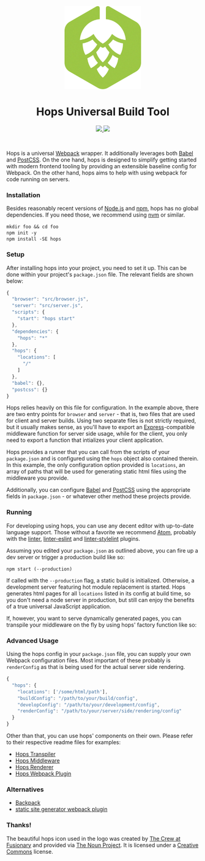 
<p align="center">
  <img
    width="200"
    height="217"
    src="https://github.com/xing/hops/blob/master/logo.png?raw=true"
  />
</p>

<h1 align="center">Hops Universal Build Tool</h1>

<p align="center">
  <a href="https://travis-ci.org/xing/hops">
    <img src="https://travis-ci.org/xing/hops.svg?branch=master">
  </a>
  <a href="https://david-dm.org/xing/hops">
    <img src="https://david-dm.org/xing/hops.svg">
  </a>
</p>
<p>&nbsp;</p>

Hops is a universal [Webpack](https://webpack.js.org) wrapper. It additionally leverages both [Babel](https://babeljs.io) and [PostCSS](http://postcss.org). On the one hand, hops is designed to simplify getting started with modern frontend tooling by providing an extensible baseline config for Webpack. On the other hand, hops aims to help with using webpack for code running on servers.


### Installation

Besides reasonably recent versions of [Node.js](https://nodejs.org/en/) and [npm](https://www.npmjs.com), hops has no global dependencies. If you need those, we recommend using [nvm](https://github.com/creationix/nvm) or similar.

```shell
mkdir foo && cd foo
npm init -y
npm install -SE hops
```


### Setup

After installing hops into your project, you need to set it up. This can be done within your project's `package.json` file. The relevant fields are shown below:

```javascript
{
  "browser": "src/browser.js",
  "server": "src/server.js",
  "scripts": {
    "start": "hops start"
  },
  "dependencies": {
    "hops": "*"
  },
  "hops": {
    "locations": [
      "/"
    ]
  },
  "babel": {},
  "postcss": {}
}
```

Hops relies heavily on this file for configuration. In the example above, there are two entry points for `browser` and `server` - that is, two files that are used for client and server builds. Using two separate files is not strictly required, but it usually makes sense, as you'll have to export an [Express](http://expressjs.com/en/guide/using-middleware.html)-compatible middleware function for server side usage, while for the client, you only need to export a function that intializes your client application.

Hops provides a runner that you can call from the scripts of your `package.json` and is configured using the `hops` object also contained therein. In this example, the only configuration option provided is `locations`, an array of paths that will be used for generating static html files using the middleware you provide.

Additionally, you can configure [Babel](https://babeljs.io/docs/usage/babelrc/) and [PostCSS](https://github.com/postcss/postcss-loader) using the appropriate fields in `package.json` - or whatever other method these projects provide.


### Running

For developing using hops, you can use any decent editor with up-to-date language support. Those without a favorite we recommend [Atom](https://atom.io), probably with the [linter](https://atom.io/packages/linter), [linter-eslint](https://atom.io/packages/linter-eslint) and [linter-stylelint](https://atom.io/packages/linter-stylelint) plugins.

Assuming you edited your `package.json` as outlined above, you can fire up a dev server or trigger a production build like so:

```shell
npm start (--production)
```

If called with the `--production` flag, a static build is initialized. Otherwise, a development server featuring hot module replacement is started. Hops generates html pages for all `locations` listed in its config at build time, so you don't need a node server in production, but still can enjoy the benefits of a true universal JavaScript application.

If, however, you want to serve dynamically generated pages, you can transpile your middleware on the fly by using hops' factory function like so:


### Advanced Usage

Using the hops config in your `package.json` file, you can supply your own Webpack configuration files. Most important of these probably is `renderConfig` as that is being used for the actual server side rendering.

```javascript
{
  "hops": {
    "locations": ['/some/html/path'],
    "buildConfig": "/path/to/your/build/config",
    "developConfig": "/path/to/your/development/config",
    "renderConfig": "/path/to/your/server/side/rendering/config"
  }
}
```

Other than that, you can use hops' components on their own. Please refer to their respective readme files for examples:

* [Hops Transpiler](https://github.com/xing/hops/tree/master/packages/transpiler)
* [Hops Middleware](https://github.com/xing/hops/tree/master/packages/middleware)
* [Hops Renderer](https://github.com/xing/hops/tree/master/packages/renderer)
* [Hops Webpack Plugin](https://github.com/xing/hops/tree/master/packages/plugin)


### Alternatives

* [Backpack](https://www.npmjs.com/package/backpack-core)
* [static site generator webpack plugin](https://www.npmjs.com/package/static-site-generator-webpack-plugin)


### Thanks!

The beautiful hops icon used in the logo was created by [The Crew at Fusionary](https://thenounproject.com/fusionary/) and provided via [The Noun Project](https://thenounproject.com/term/hops/9254/). It is licensed under a [Creative Commons](http://creativecommons.org/licenses/by/3.0/us/) license.
